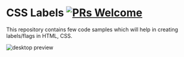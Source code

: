 # CSS Labels [![PRs Welcome](https://img.shields.io/badge/PRs-welcome-brightgreen.svg)](https://github.com/msal4/royal_news/compare?expand=1)

This repository contains few code samples which will help in creating labels/flags in HTML, CSS. 

![desktop preview](https://cdn-images-1.medium.com/max/800/1*0S1NA3w-Z0viW1ff4ZM4EA.png)
